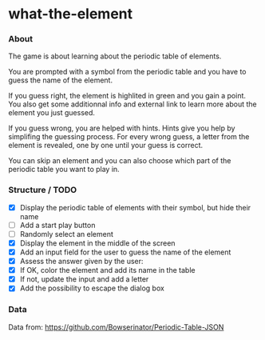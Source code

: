 # what-the-element

### About

The game is about learning about the periodic table of elements.

You are prompted with a symbol from the periodic table and you have to guess the name of the element.

If you guess right, the element is highlited in green and you gain a point. You also get some additionnal info and external link to learn more about the element you just guessed.

If you guess wrong, you are helped with hints. Hints give you help by simplifing the guessing process. For every wrong guess, a letter from the element is revealed, one by one until your guess is correct.

You can skip an element and you can also choose which part of the periodic table you want to play in.

### Structure / TODO

- [x] Display the periodic table of elements with their symbol, but hide their name
- [ ] Add a start play button
- [ ] Randomly select an element
- [x] Display the element in the middle of the screen
- [x] Add an input field for the user to guess the name of the element
- [x] Assess the answer given by the user:
- [x] If OK, color the element and add its name in the table
- [x] If not, update the input and add a letter
- [x] Add the possibility to escape the dialog box

### Data

Data from:
https://github.com/Bowserinator/Periodic-Table-JSON

